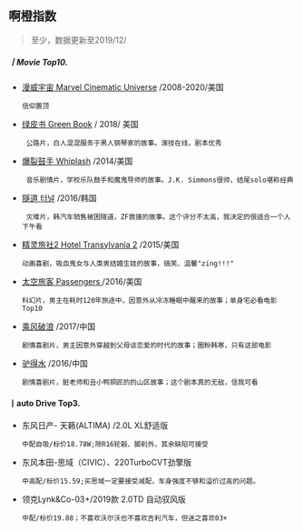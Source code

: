 ## 啊橙指数

> 至少，数据更新至2019/12/



##### 丨Movie Top10.

- [漫威宇宙 Marvel Cinematic Universe]( [https://baike.baidu.com/item/%E6%BC%AB%E5%A8%81%E7%94%B5%E5%BD%B1%E5%AE%87%E5%AE%99/3706007?fr=aladdin](https://baike.baidu.com/item/漫威电影宇宙/3706007?fr=aladdin) ) /2008-2020/美国

  ``信仰置顶``

- [绿皮书 Green Book]( https://movie.douban.com/subject/27060077/ ) / 2018/ 美国 

  ``` 公路片，白人混混服务于黑人钢琴家的故事。演技在线，剧本优秀```

- [爆裂鼓手 Whiplash]( https://movie.douban.com/subject/25773932/ ) /2014/美国

  ``` 音乐剧情片，学校乐队鼓手和魔鬼导师的故事。J.K. Simmons很帅，结尾solo堪称经典```

- [隧道 터널]( https://movie.douban.com/subject/26410594/ ) /2016/韩国

  ``` 灾难片，韩汽车销售被困隧道，ZF救援的故事。这个评分不太高，我决定的很适合一个人下午看```

- [精灵旅社2 Hotel Transylvania 2]( https://movie.douban.com/subject/21327493/ ) /2015/美国

  ```动画喜剧，吸血鬼女与人类男结婚生娃的故事，搞笑、温馨"zing!!!"```

- [太空旅客 Passengers ]( https://movie.douban.com/subject/3434070/ ) /2016/美国

  ```科幻片，男主在耗时120年旅途中，因意外从冷冻睡眠中醒来的故事；单身宅必看电影Top10```

- [乘风破浪]( https://movie.douban.com/subject/26862259/ ) /2017/中国

  ```剧情喜剧片，男主因意外穿越到父母谈恋爱的时代的故事；圈粉韩寒，只有这部电影```

- [驴得水]( https://movie.douban.com/subject/25921812/ ) /2016/中国

  ```剧情喜剧片，脏老师和丑小鸭铜匠的的山区故事；这个剧本真的无敌，信我可看```



#### 丨auto Drive Top3.

- 东风日产- 天籁(ALTIMA) /2.0L XL舒适版

  ```中配自吸/标价18.78W;除R16轮毂、脚刹外，其余缺陷可接受```

- 东风本田-思域（CIVIC）、220TurboCVT劲擎版

  ```中高配/标价15.59;买思域一定要接受减配，车身强度不够和溢价过高的问题。 ```
  
- 领克Lynk&Co-03+/2019款 2.0TD 自动驭风版

  ```中配/标价19.88；不喜欢沃尔沃也不喜欢吉利汽车，但迷之喜欢03+```

 